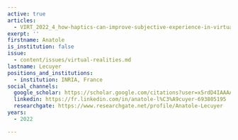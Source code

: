 ```yaml
---
active: true
articles:
  - VIRT_2022_4_how-haptics-can-improve-subjective-experience-in-virtual-reality
exerpt: ''
firstname: Anatole
is_institution: false
issue:
  - content/issues/virtual-realities.md
lastname: Lecuyer
positions_and_institutions:
  - institution: INRIA, France
social_channels:
  google_scholar: https://scholar.google.com/citations?user=x5rdD4IAAAAJ&hl=en
  linkedin: https://fr.linkedin.com/in/anatole-l%C3%A9cuyer-693805195
  researchgate: https://www.researchgate.net/profile/Anatole-Lecuyer
years:
  - 2022

---
```

